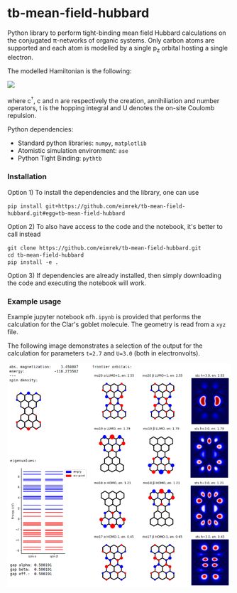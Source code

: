 # tb-mean-field-hubbard 

Python library to perform tight-binding mean field Hubbard calculations on the conjugated π-networks of organic systems.
Only carbon atoms are supported and each atom is modelled by a single p<sub>z</sub> orbital hosting a single electron.

The modelled Hamiltonian is the following:

![](https://latex.codecogs.com/svg.latex?\dpi{280}\large{\hat{H}_\text{MFH}=-t\sum\limits_{\langle{i,j}\rangle,\sigma}\left(\hat{c}^{\dag}_{i,\sigma}\hat{c}_{j,\sigma}+\text{h.c.}\right)+U\sum\limits_{i,\sigma}\langle{\hat{n}_{i,\sigma}}\rangle%20\hat{n}_{i,\overline{\sigma}}-U\sum\limits_{i}\langle{\hat{n}_{i,\uparrow}}\rangle\langle{\hat{n}_{i,\downarrow}}\rangle,})

where c<sup>†</sup>, c and n are respectively the creation, annihiliation and number operators, t is the hopping integral and U denotes the on-site Coulomb repulsion.


Python dependencies:
* Standard python libraries: `numpy`, `matplotlib`
* Atomistic simulation environment: `ase`
* Python Tight Binding: `pythtb`

### Installation

Option 1) To install the dependencies and the library, one can use
```
pip install git+https://github.com/eimrek/tb-mean-field-hubbard.git#egg=tb-mean-field-hubbard
```

Option 2) To also have access to the code and the notebook, it's better to call instead
```
git clone https://github.com/eimrek/tb-mean-field-hubbard.git
cd tb-mean-field-hubbard
pip install -e .
```

Option 3) If dependencies are already installed, then simply downloading the code and executing the notebook will work.

### Example usage

Example jupyter notebook `mfh.ipynb` is provided that performs the calculation for the Clar's goblet molecule. The geometry is read from a `xyz` file.

The following image demonstrates a selection of the output for the calculation for parameters `t=2.7` and `U=3.0` (both in electronvolts).

<p align="center"><img class="marginauto" src="res/example-output.png" width="700"></p>

